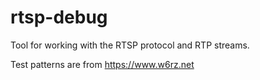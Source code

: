 # rtsp-debug
Tool for working with the RTSP protocol and RTP streams.

Test patterns are from https://www.w6rz.net